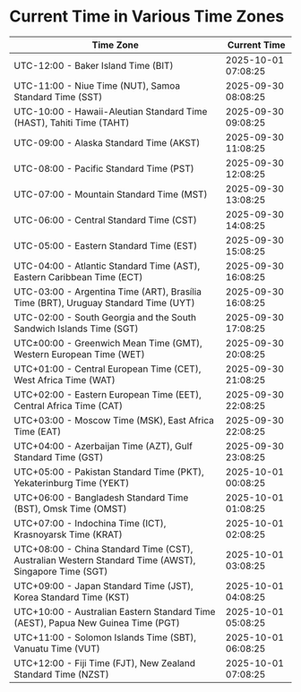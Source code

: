 # Current Time in Various Time Zones

| Time Zone | Current Time |
|-----------|--------------|
| UTC-12:00 - Baker Island Time (BIT) | 2025-10-01 07:08:25 |
| UTC-11:00 - Niue Time (NUT), Samoa Standard Time (SST) | 2025-09-30 08:08:25 |
| UTC-10:00 - Hawaii-Aleutian Standard Time (HAST), Tahiti Time (TAHT) | 2025-09-30 09:08:25 |
| UTC-09:00 - Alaska Standard Time (AKST) | 2025-09-30 11:08:25 |
| UTC-08:00 - Pacific Standard Time (PST) | 2025-09-30 12:08:25 |
| UTC-07:00 - Mountain Standard Time (MST) | 2025-09-30 13:08:25 |
| UTC-06:00 - Central Standard Time (CST) | 2025-09-30 14:08:25 |
| UTC-05:00 - Eastern Standard Time (EST) | 2025-09-30 15:08:25 |
| UTC-04:00 - Atlantic Standard Time (AST), Eastern Caribbean Time (ECT) | 2025-09-30 16:08:25 |
| UTC-03:00 - Argentina Time (ART), Brasília Time (BRT), Uruguay Standard Time (UYT) | 2025-09-30 16:08:25 |
| UTC-02:00 - South Georgia and the South Sandwich Islands Time (SGT) | 2025-09-30 17:08:25 |
| UTC±00:00 - Greenwich Mean Time (GMT), Western European Time (WET) | 2025-09-30 20:08:25 |
| UTC+01:00 - Central European Time (CET), West Africa Time (WAT) | 2025-09-30 21:08:25 |
| UTC+02:00 - Eastern European Time (EET), Central Africa Time (CAT) | 2025-09-30 22:08:25 |
| UTC+03:00 - Moscow Time (MSK), East Africa Time (EAT) | 2025-09-30 22:08:25 |
| UTC+04:00 - Azerbaijan Time (AZT), Gulf Standard Time (GST) | 2025-09-30 23:08:25 |
| UTC+05:00 - Pakistan Standard Time (PKT), Yekaterinburg Time (YEKT) | 2025-10-01 00:08:25 |
| UTC+06:00 - Bangladesh Standard Time (BST), Omsk Time (OMST) | 2025-10-01 01:08:25 |
| UTC+07:00 - Indochina Time (ICT), Krasnoyarsk Time (KRAT) | 2025-10-01 02:08:25 |
| UTC+08:00 - China Standard Time (CST), Australian Western Standard Time (AWST), Singapore Time (SGT) | 2025-10-01 03:08:25 |
| UTC+09:00 - Japan Standard Time (JST), Korea Standard Time (KST) | 2025-10-01 04:08:25 |
| UTC+10:00 - Australian Eastern Standard Time (AEST), Papua New Guinea Time (PGT) | 2025-10-01 05:08:25 |
| UTC+11:00 - Solomon Islands Time (SBT), Vanuatu Time (VUT) | 2025-10-01 06:08:25 |
| UTC+12:00 - Fiji Time (FJT), New Zealand Standard Time (NZST) | 2025-10-01 07:08:25 |
